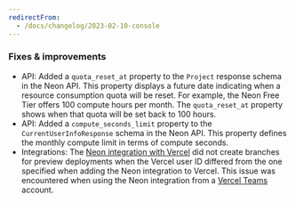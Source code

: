 ```yaml
---
redirectFrom:
  - /docs/changelog/2023-02-10-console
---
```


### Fixes & improvements

- API: Added a `quota_reset_at` property to the `Project` response schema in the Neon API. This property displays a future date indicating when a resource consumption quota will be reset. For example, the Neon Free Tier offers 100 compute hours per month. The `quota_reset_at` property shows when that quota will be set back to 100 hours.
- API: Added a `compute_seconds_limit` property to the `CurrentUserInfoResponse` schema in the Neon API. This property defines the monthly compute limit in terms of compute seconds.
- Integrations: The [Neon integration with Vercel](https://vercel.com/integrations/neon) did not create branches for preview deployments when the Vercel user ID differed from the one specified when adding the Neon integration to Vercel. This issue was encountered when using the Neon integration from a [Vercel Teams](https://vercel.com/docs/teams-and-accounts/create-or-join-a-team) account.
